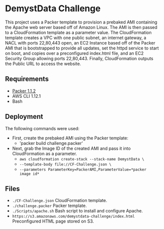 # DemystData Challenge

This project uses a Packer template to provision a prebaked AMI containing the Apache web server based off of Amazon Linux. The AMI is then passed to a CloudFormation template as a parameter value. The CloudFormation template creates a VPC with one public subnet, an internet gateway, a NACL with ports 22,80,443 open, an EC2 Instance based off of the Packer AMI that is bootstrapped to provide all updates, set the httpd service to start on boot, and copies over a preconfigured index.html file, and an EC2 Security Group allowing ports 22,80,443. Finally, CloudFormation outputs the Public URL to access the website.

## Requirements

* [Packer 1.1.2](http://www.packer.io)
* AWS CLI 1.12.1
* Bash

## Deployment

The following commands were used:

* First, create the prebaked AMI using the Packer template:
    * 'packer build challenge.packer'
* Next, grab the Image ID of the created AMI and pass it into CloudFormation as a parameter.
	* `aws cloudformation create-stack --stack-name DemystData \`
	* `--template-body file://CF-Challenge.json \`
	* `--parameters ParameterKey=PackerAMI,ParameterValue=*packer image id*`
	
## Files

* `./CF-Challenge.json` CloudFormation template.
* `./challenge.packer` Packer template.
* `./Scripts/apache.sh` Bash script to install and configure Apache.
* `https://s3.amazonaws.com/demystdata-challenge/index.html` Preconfigured HTML page stored on S3.
